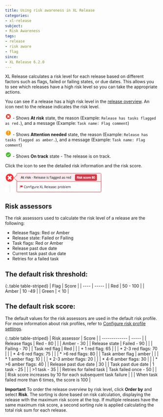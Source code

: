 ```yaml
---
title: Using risk awareness in XL Release  
categories:
- xl-release
subject:
- Risk Awareness
tags:
- release
- risk aware
- flag
since:
- XL Release 6.2.0
---
```


XL Release calculates a risk level for each release based on different factors such as flags, failed or failing states, or due dates. This allows you to see which releases have a high risk level so you can take the appropriate actions.

You can see if a release has a high risk level in the [release overview](/xl-release/how-to/using-the-release-overview.html). An icon next to the release indicates the risk level.

![image](/images/at-risk.png) - Shows **At risk** state, the reason (Example: `Release has tasks flagged as red.`), and a message (Example: `Task name: Flag comment`)

![image](/images/attention-needed.png) - Shows **Attention needed** state, the reason (Example: `Release has tasks flagged as amber.`), and a message (Example: `Task name: Flag comment`)

![image](/images/on-track.png) - Shows **On track** state - The release is on track.

Click the icon to see the detailed risk information and the risk score.

![image](../images/risk-information.png)

## Risk assessors

The risk assessors used to calculate the risk level of a release are the following:

* Release flags: Red or Amber
* Release state: Failed or Failing
* Task flags: Red or Amber
* Release past due date
* Current task past due date
* Retries for a failed task

## The default risk threshold:

{:.table table-striped}
| Flag | Score |
| ---- | ----- |
| Red | 50 - 100 |
| Amber | 10 -49 |
| Green | < 10 |

## The default risk score:

The default values for the risk assessors are used in the default risk profile. For more information about risk profiles, refer to [Configure risk profile settings](/xl-release/how-to/configure-risk-settings.html). 

{:.table table-striped}
| Risk assessor | Score |
| ------------- | ----- |
| Release flags | Red - 80 |
| | Amber - 30 |
| Release state | Failed - 90 |
| | Failing - 70 |
| Task red flag | Red |
| | * 1 red flag: 65 |
| | * 2-3 red flags: 70 |
| | * 4-6 red flags: 75 |
| | * >6 red flags: 80 |
| Task amber flag | amber |
| | * 1 amber flag: 10 |
| | * 2-3 amber flags: 20 |
| | * 4-6 amber flags: 30 |
| | * >6 amber flags: 40 |
| Release past due date | 30 |
| Task past due date | 1 task - 25 |
| | >1 task - 35 |
| Retries for failed task | Task failed once - 50 |
| | Risk score increases by 10 for each subsequent task failure |
| | When task failed more than 6 times, the score is 100 |

**Important** To order the release overview by risk level, click **Order by** and select **Risk**. The sorting is done based on risk calculation, displaying the release with the maximum risk score at the top. If multiple releases have the same maximum risk score, a second sorting rule is applied calculating the total risk sum for each release.
